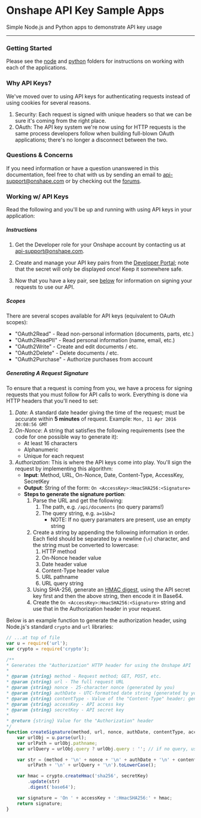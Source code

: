 # Onshape API Key Sample Apps

Simple Node.js and Python apps to demonstrate API key usage

---

### Getting Started

Please see the [node](https://github.com/onshape/apikey/tree/master/Node) and
[python](https://github.com/onshape/apikey/tree/master/python) folders for
instructions on working with each of the applications.

### Why API Keys?

We've moved over to using API keys for authenticating requests instead of using
cookies for several reasons.

1. Security: Each request is signed with unique headers so that we can be sure it's
coming from the right place.
2. OAuth: The API key system we're now using for HTTP requests is the same process
developers follow when building full-blown OAuth applications; there's no longer a disconnect
between the two.

### Questions & Concerns

If you need information or have a question unanswered in this documentation,
feel free to chat with us by sending an email to
[api-support@onshape.com](mailto:api-support@onshape.com) or by checking out
the [forums](https://forum.onshape.com/).

### Working w/ API Keys

Read the following and you'll be up and running with using API keys in your
application:

##### Instructions

1. Get the Developer role for your Onshape account by contacting us at
[api-support@onshape.com](mailto:api-support@onshape.com).

2. Create and manage your API key pairs from the [Developer Portal](https://dev-portal.dev.onshape.com);
note that the secret will only be displayed once! Keep it somewhere safe.

3. Now that you have a key pair, see [below](#generating-a-request-signature) for
information on signing your requests to use our API.

##### Scopes

There are several scopes available for API keys (equivalent to OAuth scopes):

* "OAuth2Read" - Read non-personal information (documents, parts, etc.)
* "OAuth2ReadPII" - Read personal information (name, email, etc.)
* "OAuth2Write" - Create and edit documents / etc.
* "OAuth2Delete" - Delete documents / etc.
* "OAuth2Purchase" - Authorize purchases from account

##### Generating A Request Signature

To ensure that a request is coming from you, we have a process for signing
requests that you must follow for API calls to work. Everything is done via HTTP
headers that you'll need to set:

1. *Date*: A standard date header giving the time of the request; must be
accurate within **5 minutes** of request. Example: `Mon, 11 Apr 2016 20:08:56 GMT`
2. *On-Nonce*: A string that satisfies the following requirements (see the code for one possible way to generate it):
    * At least 16 characters
    * Alphanumeric
    * Unique for each request
3. *Authorization*: This is where the API keys come into play. You'll sign the request by implementing this algorithm:
    * **Input**: Method, URL, On-Nonce, Date, Content-Type, AccessKey, SecretKey
    * **Output**: String of the form: `On <AccessKey>:HmacSHA256:<Signature>`
    * **Steps to generate the signature portion**:
        1. Parse the URL and get the following:
            1. The path, e.g. `/api/documents` (no query params!)
            2. The query string, e.g. `a=1&b=2`
                * NOTE: If no query paramaters are present, use an empty string
        2. Create a string by appending the following information in order. Each
        field should be separated by a newline (`\n`) character, and the string
        must be converted to lowercase:
            1. HTTP method
            2. On-Nonce header value
            3. Date header value
            4. Content-Type header value
            5. URL pathname
            6. URL query string
        3. Using SHA-256, generate an [HMAC digest](https://en.wikipedia.org/wiki/Hash-based_message_authentication_code),
        using the API secret key first and then the above string, then encode it in Base64.
        4. Create the `On <AccessKey>:HmacSHA256:<Signature>` string and use that in the Authorization header in your request.

Below is an example function to generate the authorization header, using
Node.js's standard `crypto` and `url` libraries:

```js
// ...at top of file
var u = require('url');
var crypto = require('crypto');

/**
* Generates the "Authorization" HTTP header for using the Onshape API
*
* @param {string} method - Request method; GET, POST, etc.
* @param {string} url - The full request URL
* @param {string} nonce - 25-character nonce (generated by you)
* @param {string} authDate - UTC-formatted date string (generated by you)
* @param {string} contentType - Value of the "Content-Type" header; generally "application/json"
* @param {string} accessKey - API access key
* @param {string} secretKey - API secret key
*
* @return {string} Value for the "Authorization" header
*/
function createSignature(method, url, nonce, authDate, contentType, accessKey, secretKey) {
    var urlObj = u.parse(url);
    var urlPath = urlObj.pathname;
    var urlQuery = urlObj.query ? urlObj.query : ''; // if no query, use empty string

    var str = (method + '\n' + nonce + '\n' + authDate + '\n' + contentType + '\n' +
        urlPath + '\n' + urlQuery + '\n').toLowerCase();

    var hmac = crypto.createHmac('sha256', secretKey)
        .update(str)
        .digest('base64');

    var signature = 'On ' + accessKey + ':HmacSHA256:' + hmac;
    return signature;
}
```
